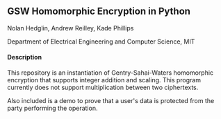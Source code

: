 ## GSW Homomorphic Encryption in Python

Nolan Hedglin, Andrew Reilley, Kade Phillips

Department of Electrical Engineering and Computer Science, MIT

#### Description

This repository is an instantiation of Gentry-Sahai-Waters homomorphic encryption that supports integer addition and scaling. This program currently does not support multiplication between two ciphertexts.

Also included is a demo to prove that a user's data is protected from the party performing the operation.

